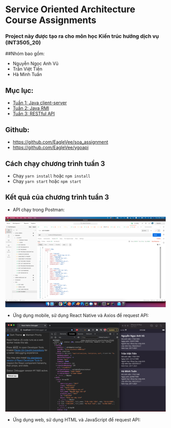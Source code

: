 # Service Oriented Architecture Course Assignments

### Project này được tạo ra cho môn học Kiến trúc hướng dịch vụ (INT3505_20)

##Nhóm bao gồm:

- Nguyễn Ngọc Anh Vũ
- Trần Việt Tiến
- Hà Minh Tuấn

## Mục lục:

- [Tuần 1: Java client-server](https://github.com/EagleVee/soa_assignment/src/week1)
- [Tuần 2: Java RMI](https://github.com/EagleVee/soa_assignment/src/week2_rmi)
- [Tuần 3: RESTful API](src)

## Github:

- https://github.com/EagleVee/soa_assignment
- https://github.com/EagleVee/ygoapi

## Cách chạy chương trình tuần 3

- Chạy `yarn install` hoặc `npm install`
- Chạy `yarn start` hoặc `npm start`

## Kết quả của chương trình tuần 3

- API chạy trong Postman:

![result_postman.png](results/result_postman.png)

- Ứng dụng mobile, sử dụng React Native và Axios để request API:

![result_mobile.png](results/result_mobile.png)

- Ứng dụng web, sử dụng HTML và JavaScript để request API:
